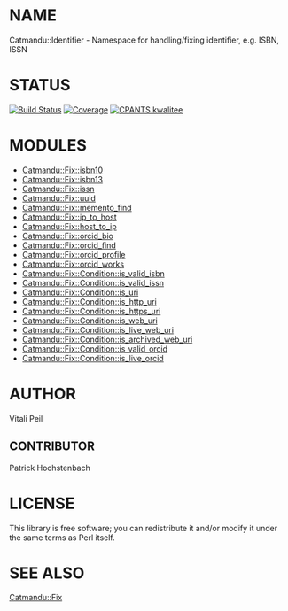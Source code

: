 # NAME

Catmandu::Identifier - Namespace for handling/fixing identifier, e.g. ISBN, ISSN

# STATUS

[![Build Status](https://travis-ci.org/LibreCat/Catmandu-Identifier.svg?branch=master)](https://travis-ci.org/LibreCat/Catmandu-Identifier)
[![Coverage](https://coveralls.io/repos/LibreCat/Catmandu-Identifier/badge.png?branch=master)](https://coveralls.io/r/LibreCat/Catmandu-Identifier)
[![CPANTS kwalitee](http://cpants.cpanauthors.org/dist/Catmandu-Identifier.png)](http://cpants.cpanauthors.org/dist/Catmandu-Identifier)

# MODULES

- [Catmandu::Fix::isbn10](https://metacpan.org/pod/Catmandu::Fix::isbn10)
- [Catmandu::Fix::isbn13](https://metacpan.org/pod/Catmandu::Fix::isbn13)
- [Catmandu::Fix::issn](https://metacpan.org/pod/Catmandu::Fix::issn)
- [Catmandu::Fix::uuid](https://metacpan.org/pod/Catmandu::Fix::uuid)
- [Catmandu::Fix::memento\_find](https://metacpan.org/pod/Catmandu::Fix::memento_find)
- [Catmandu::Fix::ip\_to\_host](https://metacpan.org/pod/Catmandu::Fix::ip_to_host)
- [Catmandu::Fix::host\_to\_ip](https://metacpan.org/pod/Catmandu::Fix::host_to_ip)
- [Catmandu::Fix::orcid\_bio](https://metacpan.org/pod/Catmandu::Fix::orcid_bio)
- [Catmandu::Fix::orcid\_find](https://metacpan.org/pod/Catmandu::Fix::orcid_find)
- [Catmandu::Fix::orcid\_profile](https://metacpan.org/pod/Catmandu::Fix::orcid_profile)
- [Catmandu::Fix::orcid\_works](https://metacpan.org/pod/Catmandu::Fix::orcid_works)
- [Catmandu::Fix::Condition::is\_valid\_isbn](https://metacpan.org/pod/Catmandu::Fix::Condition::is_valid_isbn)
- [Catmandu::Fix::Condition::is\_valid\_issn](https://metacpan.org/pod/Catmandu::Fix::Condition::is_valid_issn)
- [Catmandu::Fix::Condition::is\_uri](https://metacpan.org/pod/Catmandu::Fix::Condition::is_uri)
- [Catmandu::Fix::Condition::is\_http\_uri](https://metacpan.org/pod/Catmandu::Fix::Condition::is_http_uri)
- [Catmandu::Fix::Condition::is\_https\_uri](https://metacpan.org/pod/Catmandu::Fix::Condition::is_https_uri)
- [Catmandu::Fix::Condition::is\_web\_uri](https://metacpan.org/pod/Catmandu::Fix::Condition::is_web_uri)
- [Catmandu::Fix::Condition::is\_live\_web\_uri](https://metacpan.org/pod/Catmandu::Fix::Condition::is_live_web_uri)
- [Catmandu::Fix::Condition::is\_archived\_web\_uri](https://metacpan.org/pod/Catmandu::Fix::Condition::is_archived_web_uri)
- [Catmandu::Fix::Condition::is\_valid\_orcid](https://metacpan.org/pod/Catmandu::Fix::Condition::is_valid_orcid)
- [Catmandu::Fix::Condition::is\_live\_orcid](https://metacpan.org/pod/Catmandu::Fix::Condition::is_live_orcid)

# AUTHOR

Vitali Peil

## CONTRIBUTOR

Patrick Hochstenbach

# LICENSE

This library is free software; you can redistribute it and/or modify
it under the same terms as Perl itself.

# SEE ALSO

[Catmandu::Fix](https://metacpan.org/pod/Catmandu::Fix)
